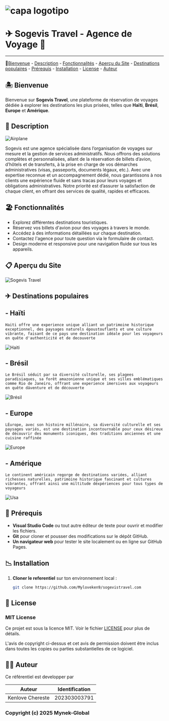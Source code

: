 
# ![capa logotipo](./assets/SOGEVIS%20-%20VETOR.jpg)

# ✈ Sogevis Travel - Agence de Voyage  🧳

---

🔗[Bienvenue](#-bienvenue) - [Description](#-description) - [Fonctionnalités](#-fonctionnalités) - [Aperçu du Site](#-aperçu-du-site) - [Destinations populaires](#-destinations-populaires) - [Prérequis](#-prérequis) - [Installation](#-installation) - [License](#-license) - [Auteur](#-auteur)

## 🏝 Bienvenue

Bienvenue sur **Sogevis Travel**, une plateforme de réservation de voyages dédiée à explorer les destinations les plus prisées, telles que **Haïti**, **Brésil**, **Europe** et **Amérique**.

## 📝 Description

![Airplane](./assets/Airplane%20arrival.gif)

Sogevis est une agence spécialisée dans l’organisation de voyages sur mesure et la gestion de services administratifs. Nous offrons des solutions complètes et personnalisées, allant de la réservation de billets d’avion, d’hôtels et de transferts, à la prise en charge de vos démarches administratives (visas, passeports, documents légaux, etc.). Avec une expertise reconnue et un accompagnement dédié, nous garantissons à nos clients une expérience fluide et sans tracas pour leurs voyages et obligations administratives. Notre priorité est d’assurer la satisfaction de chaque client, en offrant des services de qualité, rapides et efficaces.

## 🏖 Fonctionnalités

- Explorez différentes destinations touristiques.
- Réservez vos billets d'avion pour des voyages à travers le monde.
- Accédez à des informations détaillées sur chaque destination.
- Contactez l'agence pour toute question via le formulaire de contact.
- Design moderne et responsive pour une navigation fluide sur tous les appareils.

## 📋 Aperçu du Site

![Sogevis Travel](./assets/preview.jpg)

## ✈ Destinations populaires

## - **Haïti**

`Haiti offre une experience unique alliant un patrimoine historique exceptionnel, des paysages naturels époustouflants et une culture vibrante, faisant de ce pays une destination idéale pour les voyageurs en quête d'authenticité et de decouverte`

![Haiti](./assets/haiti-flag.jpg)

## - **Brésil**

`Le Brésil séduit par sa diversité culturelle, ses plagees paradisiaques, sa forêt amazonienne unique et ses villes emblématiques comme Rio de Janeiro, offrant une experience imersives aux voyageurs en quête dáventure et de découverte`

![Brésil](./assets/brazil-flag.jpg)

## - **Europe**

`LÉurope, avec son histoire millénaire, sa diversité culturelle et ses paysages variés, est une destination incontournable pour ceux désireux de découvrir des monuments iconiques, des traditions anciennes et une cuisine raffinée`

![Europe](./assets/eu-flag.jpg)

## - **Amérique**

`Le continent américain regorge de destinations variées, alliant richesses naturelles, patrimoine historique fascinant et cultures vibrantes, offrant ainsi une miltitude déxpériences pour tous types de voyageurs`

![Usa](./assets/usa-flag.jpg)

## 📩 Prérequis

- **Visual Studio Code** ou tout autre éditeur de texte pour ouvrir et modifier les fichiers.
- **Git** pour cloner et pousser des modifications sur le dépôt GitHub.
- **Un navigateur web** pour tester le site localement ou en ligne sur GitHub Pages.

## 📉 Installation

1. **Cloner le referentiel** sur ton environnement local :

   ```bash
   git clone https://github.com/Myloveken9/sogevistravel.com


## 🔐 License

### MIT License

Ce projet est sous la licence MIT. Voir le fichier [LICENSE](./LICENSE) pour plus de détails.

L'avis de copyright ci-dessus et cet avis de permission doivent être inclus dans toutes les copies ou parties substantielles de ce logiciel.

## 👩‍💻 Auteur

Ce référentiel est developper par

|Auteur|Identification|
|----------------|----------------|
| Kenlove Chereste |202303003791|

### Copyright (c) 2025 Mynek-Global
